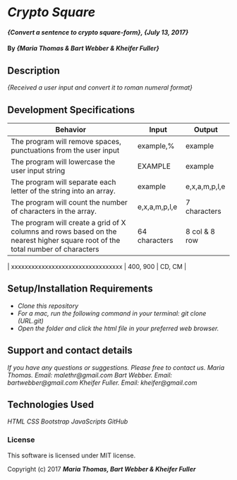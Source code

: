 # _Crypto Square_

#### _{Convert a sentence to crypto square-form}, {July 13, 2017}_

#### By _**{Maria Thomas & Bart Webber & Kheifer Fuller}**_

## Description

_{Received a user input and convert it to roman numeral format}_

## Development Specifications

| Behavior      | Input | Output |
| ------------- | ------------- | ------------- |
| The program will remove spaces, punctuations from the user input| example,%  | example  |
| The program will lowercase the user input string | EXAMPLE  | example |
| The program will separate each letter of the string into an array.   | example  | e,x,a,m,p,l,e  |         
| The program will count the number of characters in the array. | e,x,a,m,p,l,e  | 7 characters  |
| The program will create a grid of X columns and rows based on the nearest higher square root of the total number of characters   | 64 characters  | 8 col & 8 row  |

| xxxxxxxxxxxxxxxxxxxxxxxxxxxxxxxxx  | 400, 900 | CD, CM |


## Setup/Installation Requirements

* _Clone this repository_
* _For a mac, run the following command in your terminal:
git clone (URL.git)_
* _Open the folder and click the html file in your preferred web browser._

## Support and contact details

_If you have any questions or suggestions. Please free to contact us._
_Maria Thomas. Email: malethr@gmail.com_
_Bart Webber. Email: bartwebber@gmail.com_
_Kheifer Fuller. Email: kheifer@gmail.com_

## Technologies Used

_HTML_
_CSS_
_Bootstrap_
_JavaScripts_
_GitHub_

### License

This software is licensed under MIT license.

Copyright (c) 2017 **_Maria Thomas, Bart Webber & Kheifer Fuller_**
